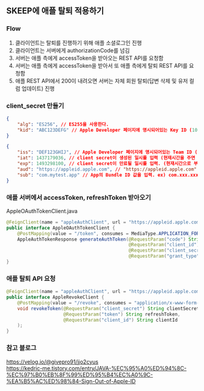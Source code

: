 ## SKEEP에 애플 탈퇴 적용하기
### Flow
1. 클라이언트는 탈퇴를 진행하기 위해 애플 소셜로그인 진행
2. 클라이언트는 서버에게 authorizationCode를 넘김
3. 서버는 애플 측에게 accessToken을 받아오는 REST API를 요청함
4. 서버는 애플 측에게 accessToken을 받아서 또 애플 측에게 탈퇴 REST API를 요청함
5. 애플 REST API에서 200이 내려오면 서버는 자체 회원 탈퇴(답변 삭제 및 유저 컬럼 업데이트) 진행

### client_secret 만들기
```json
{
    "alg": "ES256", // ES255을 사용한다.
    "kid": "ABC123DEFG" // Apple Developer 페이지에 명시되어있는 Key ID (10-character, Sign In with Apple)
}

{
    "iss": "DEF123GHIJ", // Apple Developer 페이지에 명시되어있는 Team ID (10-character)
    "iat": 1437179036, // client secret이 생성된 일시를 입력 (현재시간을 주면 된다)
    "exp": 1493298100, // client secret이 만료될 일시를 입력. (현재시간으로 부터 15777000초, 즉 6개월을 초과하면 안된다.)
    "aud": "https://appleid.apple.com", // "https://appleid.apple.com" 값 고정
    "sub": "com.mytest.app" // App의 Bundle ID 값을 입력. ex) com.xxx.xxx 와 같은 형식
}
```

### 애플 서버에서 accessToken, refreshToken 받아오기
AppleOAuthTokenClient.java
```java
@FeignClient(name = "appleAuthClient", url = "https://appleid.apple.com/auth")
public interface AppleOAuthTokenClient {
    @PostMapping(value = "/token", consumes = MediaType.APPLICATION_FORM_URLENCODED_VALUE, produces = MediaType.APPLICATION_JSON_VALUE)
    AppleAuthTokenResponse generateAuthToken(@RequestParam("code") String authorizationCode,
                                             @RequestParam("client_id") String clientId,
                                             @RequestParam("client_secret") String clientSecret,
                                             @RequestParam("grant_type") String grantType);
}
```

### 애플 탈퇴 API 요청
```java
@FeignClient(name = "appleAuthClient", url = "https://appleid.apple.com/auth")
public interface AppleRevokeClient {
    @PostMapping(value = "/revoke", consumes = "application/x-www-form-urlencoded")
    void revokeToken(@RequestParam("client_secret") String clientSecret,
                     @RequestParam("token") String refreshToken,
                     @RequestParam("client_id") String clientId
    );
}
```

### 참고 블로그
https://velog.io/@givepro91/jjo2cyus  
https://kedric-me.tistory.com/entry/JAVA-%EC%95%A0%ED%94%8C-%EC%97%B0%EB%8F%99%ED%95%B4%EC%A0%9C-%EA%B5%AC%ED%98%84-Sign-Out-of-Apple-ID  
